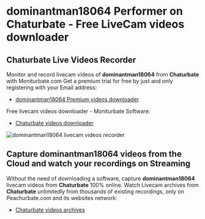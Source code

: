 # dominantman18064 Performer on Chaturbate - Free LiveCam videos downloader

## Chaturbate Live Videos Recorder

Monitor and record livecam videos of **dominantman18064** from **Chaturbate** with Moniturbate.com
Get a premium trial for free by just and only registering with your Email address:
* [dominantman18064 Premium videos downloader](https://moniturbate.com/request-demo-licence-key.html)

Free livecam videos downloader - Moniturbate Software:
* [Chaturbate videos downloader](https://moniturbate.com/moniturbate-download-software.html)

![dominantman18064 livecam videos recorder](https://peachurnet.com/templates/moniturbate-software.png)


## Capture dominantman18064 videos from the Cloud and watch your recordings on Streaming

Without the need of downloading a software, capture **dominantman18064** livecam videos from **Chaturbate** 100% online.
Watch Livecam archives from **Chaturbate** unlimitedly from thousands of existing recordings, only on Peachurbate.com and its websites network:
* [Chaturbate videos archives](https://peachurnet.com/)